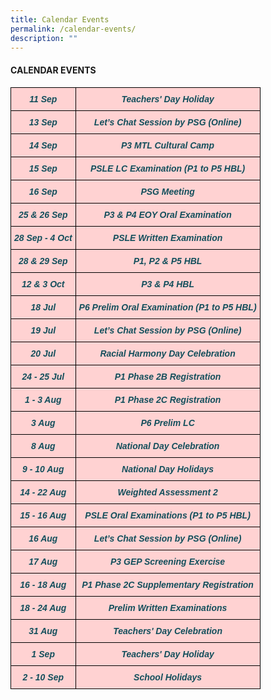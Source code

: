 ```yaml
---
title: Calendar Events
permalink: /calendar-events/
description: ""
---
```

<h4><strong>CALENDAR EVENTS</strong></h4>

<style type="text/css">
.tg  {border-collapse:collapse;border-spacing:0;}
.tg td{border-color:black;border-style:solid;border-width:1px;font-family:Arial, sans-serif;font-size:14px;
  overflow:hidden;padding:10px 5px;word-break:normal;}
.tg th{border-color:black;border-style:solid;border-width:1px;font-family:Arial, sans-serif;font-size:14px;
  font-weight:normal;overflow:hidden;padding:10px 5px;word-break:normal;}
.tg .tg-m8iq{background-color:#FFD2D2;color:#134F5C;font-style:italic;font-weight:bold;text-align:center;vertical-align:top}
</style>
<table class="tg">
<thead>
  <tr>
    <td class="tg-m8iq"><span style="color:#134F5C">11 Sep</span>  </td>
    <td class="tg-m8iq">Teachers' Day Holiday</td>
  </tr>
  <tr>
    <td class="tg-m8iq"><span style="color:#134F5C">13 Sep</span>  </td>
    <td class="tg-m8iq">Let’s Chat Session by PSG (Online)</td>
  </tr>
  <tr>
    <td class="tg-m8iq"><span style="color:#134F5C">14 Sep</span>  </td>
    <td class="tg-m8iq">P3 MTL Cultural Camp</td>
  </tr>
  <tr>
    <td class="tg-m8iq"><span style="color:#134F5C">15 Sep</span>  </td>
    <td class="tg-m8iq">PSLE LC Examination (P1 to P5 HBL)</td>
  </tr>
  <tr>
    <td class="tg-m8iq"><span style="color:#134F5C">16 Sep</span>  </td>
    <td class="tg-m8iq">PSG Meeting</td>
  </tr>
  <tr>
    <td class="tg-m8iq"><span style="color:#134F5C">25 &amp; 26 Sep</span>  </td>
    <td class="tg-m8iq">P3 &amp; P4 EOY Oral Examination</td>
  </tr>
  <tr>
    <td class="tg-m8iq"><span style="color:#134F5C">28 Sep - 4 Oct</span></td>
    <td class="tg-m8iq">PSLE Written Examination</td>
  </tr>
  <tr>
    <td class="tg-m8iq"><span style="color:#134F5C">28 &amp; 29 Sep</span>  </td>
    <td class="tg-m8iq">P1, P2 &amp; P5 HBL</td>
  </tr>
  <tr>
    <td class="tg-m8iq"><span style="color:#134F5C">12 &amp; 3 Oct</span>  </td>
    <td class="tg-m8iq">P3 &amp; P4 HBL</td>
  </tr>
  <tr>
    <td class="tg-m8iq"><span style="color:#134F5C">18 Jul</span>  </td>
    <td class="tg-m8iq">P6 Prelim Oral Examination (P1 to P5 HBL)</td>
  </tr>
  <tr>
    <td class="tg-m8iq"><span style="color:#134F5C">19 Jul</span>  </td>
    <td class="tg-m8iq">Let’s Chat Session by PSG (Online)</td>
  </tr>
  <tr>
    <td class="tg-m8iq"><span style="color:#134F5C">20 Jul</span>  </td>
    <td class="tg-m8iq">Racial Harmony Day Celebration</td>
  </tr>
  <tr>
    <td class="tg-m8iq"><span style="color:#134F5C">24 - 25 Jul</span>  </td>
    <td class="tg-m8iq">P1 Phase 2B Registration</td>
  </tr>
  <tr>
    <td class="tg-m8iq"><span style="color:#134F5C">1 - 3 Aug</span>  </td>
    <td class="tg-m8iq">P1 Phase 2C Registration<br>
  </td></tr>
  <tr>
    <td class="tg-m8iq"><span style="color:#134F5C">3 Aug</span>  </td>
    <td class="tg-m8iq">P6 Prelim LC</td>
  </tr>
  <tr>
    <td class="tg-m8iq"><span style="color:#134F5C">8 Aug</span>  </td>
    <td class="tg-m8iq">National Day Celebration</td>
  </tr>
  <tr>
    <td class="tg-m8iq"><span style="color:#134F5C">9 - 10 Aug</span>  </td>
    <td class="tg-m8iq">National Day Holidays</td>
  </tr>
  <tr>
    <td class="tg-m8iq"><span style="color:#134F5C">14 - 22 Aug</span>  </td>
    <td class="tg-m8iq">Weighted Assessment 2</td>
  </tr>
  <tr>
    <td class="tg-m8iq"><span style="color:#134F5C">15 - 16 Aug</span>  </td>
    <td class="tg-m8iq">PSLE Oral Examinations (P1 to P5 HBL)</td>
		</tr>
	<tr>
    <td class="tg-m8iq"><span style="color:#134F5C">16 Aug</span>  </td>
    <td class="tg-m8iq">Let’s Chat Session by PSG (Online)</td>
	</tr>
	<tr><td class="tg-m8iq"><span style="color:#134F5C">17 Aug</span>  </td>
    <td class="tg-m8iq">P3 GEP Screening Exercise</td>
  </tr>
	<tr><td class="tg-m8iq"><span style="color:#134F5C">16 - 18 Aug</span>  </td>
    <td class="tg-m8iq">P1 Phase 2C Supplementary Registration</td>
  </tr>
    <tr><td class="tg-m8iq"><span style="color:#134F5C">18 - 24 Aug</span>  </td>
    <td class="tg-m8iq">Prelim Written Examinations</td>
  </tr>
    <tr><td class="tg-m8iq"><span style="color:#134F5C">31 Aug</span>  </td>
    <td class="tg-m8iq">Teachers' Day Celebration</td>
		</tr>
    <tr><td class="tg-m8iq"><span style="color:#134F5C">1 Sep</span>  </td>
    <td class="tg-m8iq">Teachers' Day Holiday</td>
		</tr>
    <tr><td class="tg-m8iq"><span style="color:#134F5C">2 - 10 Sep</span>  </td>
    <td class="tg-m8iq">School Holidays</td>
		</tr>
</thead>
</table>